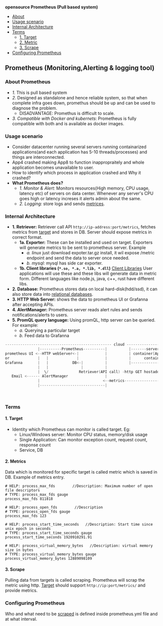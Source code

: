 **opensource Prometheus (Pull based system)**
- [About](#ab)
- [Usage scenario](#us)
- [Internal Architecture](#int)
- [Terms](#terms)
  - [1. Target](#tar)
  - [2. Metric](#met)
  - [3. Scrape](#sc)
- [Configuring Prometheus](#conf)

<a name=pro></a>
## Prometheus (Monitoring,Alerting & logging tool)
### About Prometheus
- _1._ This is pull based system
- _2._ Designed as standalone and hence reliable system, so that when complete infra goes down, promethus should be up and can be used to diagnose the problem.
  - DISADVANTAGE: Promethus is difficult to scale.
- _3. Compatible with Docker and kubernets_: Prometheus is fully compatible with both and is available as docker images.

<a name=us></a>
### Usage scenario
  - Consider datacenter running several servers running containarized applications(and each application has 5-10 threads/processes) and things are interconnected.
  - App4 crashed making App8 to function inappropraitely and whole application becomes unavailable to user.
  - How to identify which process in application crashed and Why it crashed?
- **What Prometheus does?**
  - _1. Monitor & Alert:_ Monitors resources(High memory, CPU usage, latency etc) of servers on data center. Whenever any server's CPU goes high or latency increses it alerts admin about the same.
  - _2. Logging:_ store logs and sends [metrices](#met).

<a name=int></a>
### Internal Architecture
- **1. Retriever:** Retriever call API `http://ip-address:port/metrics`, fetches metrics from [target](#tar) and stores in DB. Server should expose metrics in correct format.
  - **1a. Exporter:** These can be installed and used on target. Exporters will generate metrics to be sent to prometheus server. Example 
    - _a. linux_ just download expoter.tar.gz install, it wil expose /metric endpoint and send the data to server once needed.
    - _b. mysql:_ mysql has side car exporter.
  - **1b. Client libraries (`*.so, *.a, *.lib, *.dll`)** [Client Libraries](https://prometheus.io/docs/instrumenting/clientlibs/) User applications will use these and these libs will generate data in metric form. Different languages like node.js, java, c++, rust have different libs.
- **2. Database:** Prometheus stores data on local hard-disk(hdd/ssd), it can also store data into [relational databases]().
- **3. HTTP Web Server:** shows the data to prometheus UI or Grafanna after accepting APIs.
- **4. AlertManager:** Prometheus server reads alert rules and sends notifications/alerts to users.
- **5. PromQL query language:** Using promQL, http server can be queried. For example:
  - _a._ Querying a particular target
  - _b._ Feed data to Grafanna 
```c
------------------------------------------------- cloud ------------------------------------------------------
               |----------Prometheus----------|          |-------server-1-------|     |-------server-2-------|
prometheus UI <--HTTP webServer<-|            |          | container[App1]      |     | container[App3]      |
or             |   |             |            |          |      container[App2] |     |      container[App4] |
Grafanna       |   |           DB<-|          |          |----------------------|     |----------------------|
               |   |               |          |
               |  \/              Retriever(API call) -http GET hostaddress/metrics-> |-------server-n---------|
   Email <------ AlertManager                 |                                       | exporter creates data  |
               |                             <--metrics--------------------------------                        |
               |------------------------------|                                       |   container[App9]      |
                                                                                      |        container[App8] |
                                                                                      |------------------------|
```  

<a name=terms></a>
### Terms
<a name=tar></a>
#### 1. Target
- Identity which Prometheus can monitor is called target. Eg:
  - Linux/Windows server: Monitor CPU status, memory/disk usage
  - Single Application: Can monitor exception count, request count, response count
  - Service, DB
<a name=met></a>
#### 2. Metrics
Data which is monitored for specific target is called metric which is saved in DB. Example of metrics entry.
```
# HELP: process_max_fds        //Description: Maximum number of open file descriptors
# TYPE: process_max_fds gauge
process_max_fds 811818

# HELP: process_open_fds        //Description
# TYPE: process_open_fds gauge
process_max_fds 123

# HELP: process_start_time_seconds   //Description: Start time since unix epoch in seconds
# TYPE: process_start_time_seconds gauge
process_start_time_seconds 1920910291.91

# HELP: process_virtual_memory_bytes   //Description: virtual memory size in bytes
# TYPE: process_virtual_memory_bytes gauge
process_virtual_memory_bytes 12889098109
```
<a name=sc></a>
#### 3. Scrape
Pulling data from targets is called scraping. Prometheus will scrap the metric using http. [Target](#tar) should support `http://ip:port/metrics/` and provide metrics.

<a name=conf></a>
### Configuring Prometheus
Who and what need to be [scraped](#sc) is defined inside prometheus.yml file and at what interval.
